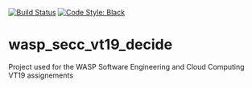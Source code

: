 [![Build Status](https://api.travis-ci.org/oliviermoliner/wasp_secc_vt19_decide.svg?branch=master)](https://api.travis-ci.org/oliviermoliner/wasp_secc_vt19_decide)
[![Code Style: Black](https://badgen.net/badge/code%20style/black/000)](https://github.com/ambv/black)

# wasp_secc_vt19_decide
Project used for the WASP Software Engineering and Cloud Computing VT19 assignements
